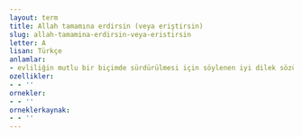 ```yaml
---
layout: term
title: Allah tamamına erdirsin (veya eriştirsin)
slug: allah-tamamina-erdirsin-veya-eristirsin
letter: A
lisan: Türkçe
anlamlar:
- evliliğin mutlu bir biçimde sürdürülmesi için söylenen iyi dilek sözü
ozellikler:
- - ''
ornekler:
- - ''
orneklerkaynak:
- - ''
---
```

